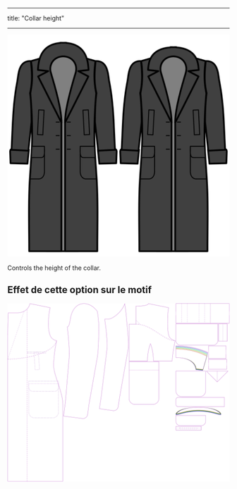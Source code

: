 - - -
title: "Collar height"
- - -

![Collar height](collarheight.svg)

Controls the height of the collar.

## Effet de cette option sur le motif

![Cette image montre l'effet de cette option en superposant plusieurs variantes qui ont une valeur différente pour cette option](carlton_collarheight_sample.svg "Effet de cette option sur le modèle")
